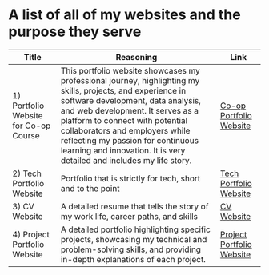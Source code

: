 # A list of all of my websites and the purpose they serve


| Title                        | Reasoning                                                                                                                                                                  | Link                                                       |
|------------------------------|----------------------------------------------------------------------------------------------------------------------------------------------------------------------------|------------------------------------------------------------|
| 1) Portfolio Website for Co-op Course | This portfolio website showcases my professional journey, highlighting my skills, projects, and experience in software development, data analysis, and web development. It serves as a platform to connect with potential collaborators and employers while reflecting my passion for continuous learning and innovation. It is very detailed and includes my life story. | [Co-op Portfolio Website](https://abrart03.wixsite.com/my-site-3)  |
| 2) Tech Portfolio Website    | Portfolio that is strictly for tech, short and to the point                                                                                                                | [Tech Portfolio Website](https://abrartarafder.github.io/)  |
| 3) CV Website                | A detailed resume that tells the story of my work life, career paths, and skills                                                                                           | [CV Website](https://abrartarafder.github.io/abrar-cv-expanded/)|          |
| 4) Project Portfolio Website | A detailed portfolio highlighting specific projects, showcasing my technical and problem-solving skills, and providing in-depth explanations of each project.              | [Project Portfolio Website](https://abrartarafder.github.io/portfolio-short/)  |
